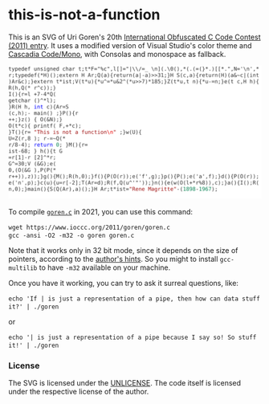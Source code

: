 # this-is-not-a-function

This is an SVG of Uri Goren's 20th [International Obfuscated C Code Contest (2011) entry](https://www.ioccc.org/years.html). It uses a modified version of Visual Studio's color theme and [Cascadia Code/Mono](https://github.com/microsoft/cascadia-code), with Consolas and monospace as fallback.

<p align="center">
	<img alt="Picture of not a function" src="this-is-not-a-function.svg">
</p>

To compile [`goren.c`](https://www.ioccc.org/2011/goren/goren.c) in 2021, you can use this command:
```shell
wget https://www.ioccc.org/2011/goren/goren.c
gcc -ansi -O2 -m32 -o goren goren.c
```
Note that it works only in 32 bit mode, since it depends on the size of pointers, according to the [author's hints](https://www.ioccc.org/2011/goren/hint.text). So you might to install `gcc-multilib` to have `-m32` available on your machine.

Once you have it working, you can try to ask it surreal questions, like:
```shell
echo 'If | is just a representation of a pipe, then how can data stuff it?' | ./goren
```

or
```shell
echo '| is just a representation of a pipe because I say so! So stuff it!' | ./goren
```


### License
The SVG is licensed under the [UNLICENSE](https://choosealicense.com/licenses/unlicense/). The code itself is licensed under the respective license of the author.
